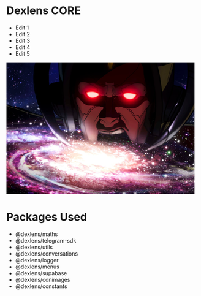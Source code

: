 # Dexlens CORE

- Edit 1
- Edit 2
- Edit 3
- Edit 4
- Edit 5

![alt text](galactus.png "Dexlens Core")

# Packages Used
- @dexlens/maths
- @dexlens/telegram-sdk
- @dexlens/utils
- @dexlens/conversations
- @dexlens/logger
- @dexlens/menus
- @dexlens/supabase
- @dexlens/cdnimages
- @dexlens/constants

